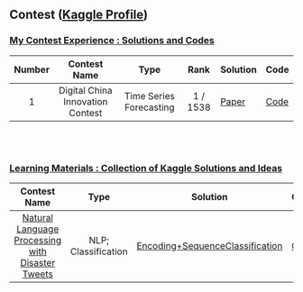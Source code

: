 ## Contest ([Kaggle Profile](https://www.kaggle.com/xinyi0919))

### [My Contest Experience : Solutions and Codes](https://github.com/XiN0919/Competition/tree/main/Competition%20Experience)
| Number | Contest Name | Type | Rank | Solution | Code |
| :-: | :-: | :---: | :---: | :--- | :---|
| 1 |  Digital China Innovation Contest | Time Series Forecasting |  1 / 1538 | [Paper]() | [Code](https://github.com/XiN0919/DriftTrajectory) |

<br>
<br>

### [Learning Materials : Collection of Kaggle Solutions and Ideas](https://github.com/XiN0919/Competition/tree/main/Learning%20Materials)
| Contest Name | Type | Solution | Code |
| :-: | :---: | :---: | :---|
| [Natural Language Processing with Disaster Tweets](https://www.kaggle.com/competitions/nlp-getting-started/overview/description) | NLP;<br>Classification| [Encoding+SequenceClassification](https://github.com/XiN0919/Competition/tree/main/Learning%20Materials/Natural%20Language%20Processing%20with%20Disaster%20Tweets) | [Code](https://github.com/XiN0919/Competition/tree/main/Learning%20Materials/Natural%20Language%20Processing%20with%20Disaster%20Tweets) |
